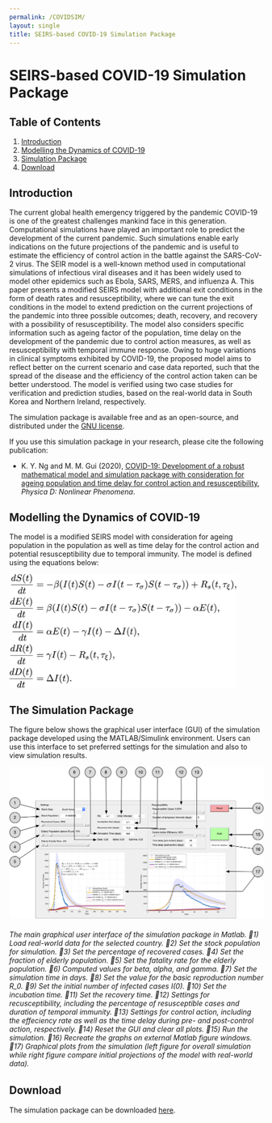 ```yaml
---
permalink: /COVIDSIM/
layout: single
title: SEIRS-based COVID-19 Simulation Package
---
```


# SEIRS-based COVID-19 Simulation Package #

## Table of Contents ##
  1. [Introduction](#introduction)
  2. [Modelling the Dynamics of COVID-19](#modelling-the-dynamics-of-covid-19)
  3. [Simulation Package](#the-simulation-package)
  4. [Download](#download)


## Introduction ##
The current global health emergency triggered by the pandemic COVID-19 is one of the greatest challenges mankind face in this generation. Computational simulations have played an important role to predict the development of the current pandemic. Such simulations enable early indications on the future projections of the pandemic and is useful to estimate the efficiency of control action in the battle against the SARS-CoV-2 virus. The SEIR model is a well-known method used in computational simulations of infectious viral diseases and it has been widely used to model other epidemics such as Ebola, SARS, MERS, and influenza A. This paper presents a modified SEIRS model with additional exit conditions in the form of death rates and resusceptibility, where we can tune the exit conditions in the model to extend prediction on the current projections of the pandemic into three possible outcomes; death, recovery, and recovery with a possibility of resusceptibility. The model also considers specific information such as ageing factor of the population, time delay on the development of the pandemic due to control action measures, as well as resusceptibility with temporal immune response. Owing to huge variations in clinical symptoms exhibited by COVID-19, the proposed model aims to reflect better on the current scenario and case data reported, such that the spread of the disease and the efficiency of the control action taken can be better understood. The model is verified using two case studies for verification and prediction studies, based on the real-world data in South Korea and Northern Ireland, respectively.

The simulation package is available free and as an open-source, and distributed under the [GNU license](https://en.wikipedia.org/wiki/GNU_General_Public_License).

If you use this simulation package in your research, please cite the following publication:
- K. Y. Ng and M. M. Gui (2020), [COVID-19: Development of a robust mathematical model and simulation package with consideration for ageing population and time delay for control action and resusceptibility](https://doi.org/10.1016/j.physd.2020.132599), *Physica D: Nonlinear Phenomena*.


## Modelling the Dynamics of COVID-19 ##
The model is a modified SEIRS model with consideration for ageing population in the population as well as time delay for the control action and potential resusceptibility due to temporal immunity. The model is defined using the equations below:

<img src="/assets/Figures/COVID_model.png" width="450">


## The Simulation Package ##
The figure below shows the graphical user interface (GUI) of the simulation package developed using the MATLAB/Simulink environment. Users can use this interface to set preferred settings for the simulation and also to view simulation results.

![](/assets/Figures/GUI_COVID.png)
###### The main graphical user interface of the simulation package in Matlab. 􏰀1) Load real-world data for the selected country. 􏰀2) Set the stock population for simulation. 􏰀3) Set the percentage of recovered cases. 􏰀4) Set the fraction of elderly population. 􏰀5) Set the fatality rate for the elderly population. 􏰀6) Computed values for beta, alpha, and gamma. 􏰀7) Set the simulation time in days. 􏰀8) Set the value for the basic reproduction number *R_0*. 􏰀9) Set the initial number of infected cases *I(0)*. 􏰀10) Set the incubation time. 􏰀11) Set the recovery time. 􏰀12) Settings for recusceptibility, including the percentage of resusceptible cases and duration of temporal immunity. 􏰀13) Settings for control action, including the effeciency rate as well as the time delay during pre- and post-control action, respectively. 􏰀14) Reset the GUI and clear all plots. 􏰀15) Run the simulation. 􏰀16) Recreate the graphs on external Matlab figure windows. 􏰀17) Graphical plots from the simulation (left figure for overall simulation while right figure compare initial projections of the model with real-world data). ######  


## Download ##
The simulation package can be downloaded [here](https://github.com/nkymark/COVIDSIM).

